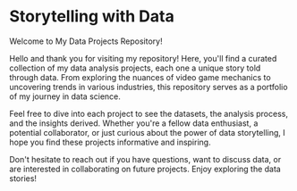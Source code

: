 # Storytelling with Data
Welcome to My Data Projects Repository!

Hello and thank you for visiting my repository! Here, you'll find a curated collection of my data analysis projects, each one a unique story told through data. From exploring the nuances of video game mechanics to uncovering trends in various industries, this repository serves as a portfolio of my journey in data science.

Feel free to dive into each project to see the datasets, the analysis process, and the insights derived. Whether you're a fellow data enthusiast, a potential collaborator, or just curious about the power of data storytelling, I hope you find these projects informative and inspiring.

Don't hesitate to reach out if you have questions, want to discuss data, or are interested in collaborating on future projects. Enjoy exploring the data stories!

